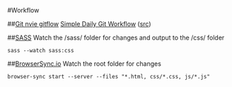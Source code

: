 #Workflow

##[Git nvie gitflow](https://www.atlassian.com/git/tutorials/comparing-workflows/feature-branch-workflow)
[Simple Daily Git Workflow](simple_git_daily_workflow.pdf) ([src](https://www.sonassi.com/wp-content/uploads/2012/07/simple_git_daily_workflow.pdf))

##[SASS](http://sass-lang.com/documentation/file.SASS_REFERENCE.html)
Watch the /sass/ folder for changes and output to the /css/ folder

    sass --watch sass:css

##[BrowserSync.io](http://browsersync.io/docs)
Watch the root folder for changes

    browser-sync start --server --files "*.html, css/*.css, js/*.js"